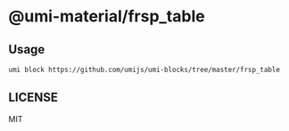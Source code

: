 # @umi-material/frsp_table



## Usage

```sh
umi block https://github.com/umijs/umi-blocks/tree/master/frsp_table
```

## LICENSE

MIT
